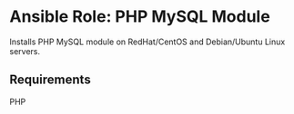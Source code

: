 # Ansible Role: PHP MySQL Module

Installs PHP MySQL module on RedHat/CentOS and Debian/Ubuntu Linux servers.

## Requirements

PHP
